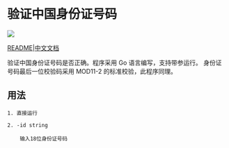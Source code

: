 # 验证中国身份证号码
![](https://travis-ci.org/yzy613/Verify-Chinese-ID-Number.svg?branch=master)

[README](https://github.com/yzy613/Verify-Chinese-ID-Number/blob/master/README.md)|[中文文档](https://github.com/yzy613/Verify-Chinese-ID-Number/blob/master/README_zh.md)

验证中国身份证号码是否正确。程序采用 Go 语言编写，支持带参运行。
身份证号码最后一位校验码采用 MOD11-2 的标准校验，此程序同理。

## 用法

    1. 直接运行

    2. -id string
    
        输入18位身份证号码